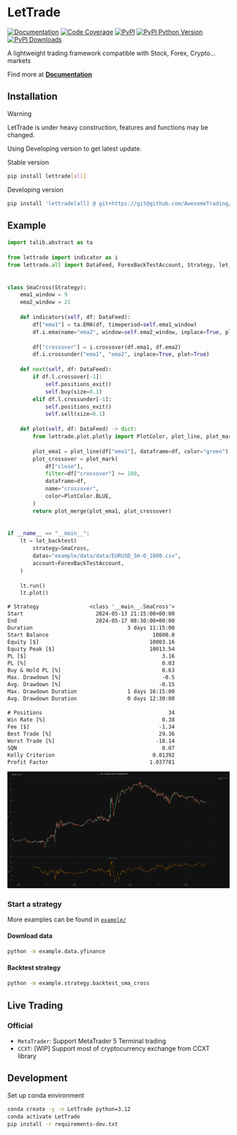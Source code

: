 # LetTrade

[![Documentation](https://img.shields.io/badge/docs-lettrade-708FCC.svg?style=for-the-badge)](https://AwesomeTrading.github.io/LetTrade/)
[![Code Coverage](https://img.shields.io/codecov/c/gh/AwesomeTrading/lettrade.svg?style=for-the-badge)](https://codecov.io/gh/AwesomeTrading/lettrade)
[![PyPI](https://img.shields.io/pypi/v/lettrade.svg?color=blue&style=for-the-badge)](https://pypi.org/project/lettrade)
[![PyPI Python Version](https://img.shields.io/pypi/pyversions/lettrade.svg?color=skyblue&style=for-the-badge)](https://pypi.org/project/lettrade)
[![PyPI Downloads](https://img.shields.io/pypi/dd/lettrade.svg?color=skyblue&style=for-the-badge)](https://pypi.org/project/lettrade)

A lightweight trading framework compatible with Stock, Forex, Crypto... markets

Find more at [**Documentation**](https://AwesomeTrading.github.io/LetTrade/)

## Installation

> [!WARNING]  
> LetTrade is under heavy construction, features and functions may be changed.
>
> Using Developing version to get latest update.

Stable version

```sh
pip install lettrade[all]
```

Developing version

```sh
pip install 'lettrade[all] @ git+https://git@github.com/AwesomeTrading/LetTrade.git@main'
```

## Example

```python
import talib.abstract as ta

from lettrade import indicator as i
from lettrade.all import DataFeed, ForexBackTestAccount, Strategy, let_backtest


class SmaCross(Strategy):
    ema1_window = 9
    ema2_window = 21

    def indicators(self, df: DataFeed):
        df["ema1"] = ta.EMA(df, timeperiod=self.ema1_window)
        df.i.ema(name="ema2", window=self.ema2_window, inplace=True, plot=True)

        df["crossover"] = i.crossover(df.ema1, df.ema2)
        df.i.crossunder("ema1", "ema2", inplace=True, plot=True)

    def next(self, df: DataFeed):
        if df.l.crossover[-1]:
            self.positions_exit()
            self.buy(size=0.1)
        elif df.l.crossunder[-1]:
            self.positions_exit()
            self.sell(size=0.1)

    def plot(self, df: DataFeed) -> dict:
        from lettrade.plot.plotly import PlotColor, plot_line, plot_mark, plot_merge

        plot_ema1 = plot_line(df["ema1"], dataframe=df, color="green")
        plot_crossover = plot_mark(
            df["close"],
            filter=df["crossover"] >= 100,
            dataframe=df,
            name="crossover",
            color=PlotColor.BLUE,
        )
        return plot_merge(plot_ema1, plot_crossover)


if __name__ == "__main__":
    lt = let_backtest(
        strategy=SmaCross,
        datas="example/data/data/EURUSD_5m-0_1000.csv",
        account=ForexBackTestAccount,
    )

    lt.run()
    lt.plot()
```

```text
# Strategy                <class '__main__.SmaCross'>
Start                       2024-05-13 21:15:00+00:00
End                         2024-05-17 08:30:00+00:00
Duration                              3 days 11:15:00
Start Balance                                 10000.0
Equity [$]                                   10003.16
Equity Peak [$]                              10013.54
PL [$]                                           3.16
PL [%]                                           0.03
Buy & Hold PL [%]                                0.63
Max. Drawdown [%]                                -0.5
Avg. Drawdown [%]                               -0.15
Max. Drawdown Duration                1 days 16:15:00
Avg. Drawdown Duration                0 days 12:30:00
                                                     
# Positions                                        34
Win Rate [%]                                     0.38
Fee [$]                                         -1.34
Best Trade [%]                                  29.36
Worst Trade [%]                                -18.14
SQN                                              0.07
Kelly Criterion                               0.01392
Profit Factor                                1.037781
```

![Plot](https://raw.githubusercontent.com/AwesomeTrading/lettrade/main/docs/image/plot.png)

### Start a strategy

More examples can be found in [`example/`](https://github.com/AwesomeTrading/lettrade/tree/main/example)

#### Download data

```bash
python -m example.data.yfinance
```

#### Backtest strategy
```bash
python -m example.strategy.backtest_sma_cross
```

## Live Trading

### Official

- `MetaTrader`: Support MetaTrader 5 Terminal trading
- `CCXT`: [WIP] Support most of cryptocurrency exchange from CCXT library

## Development

Set up conda environment

```sh
conda create -y -n LetTrade python=3.12
conda activate LetTrade
pip install -r requirements-dev.txt
```
